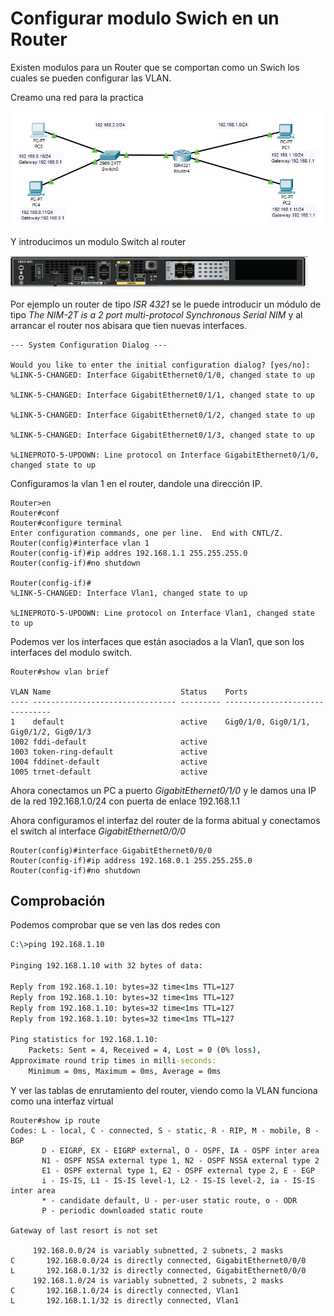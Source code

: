 <!-- https://www.youtube.com/watch?v=jjlqrROc5-0
https://www.youtube.com/watch?v=EVLw92Ygxko
https://www.youtube.com/watch?v=rIG7keplaQw -->

# Configurar modulo Swich en un Router

Existen modulos para un Router que se comportan como un Swich los cuales se pueden configurar las VLAN.

Creamo una red para la practica

![Router vlan](Imagenes/ModuloSwitchEnRouter1.png)

Y introducimos un modulo Switch al router

![Router vlan](Imagenes/ModuloSwitchEnRouter2.png)

Por ejemplo un router de tipo *ISR 4321* se le puede introducir un módulo de tipo *The NIM-2T is a 2 port multi-protocol Synchronous Serial NIM* y al arrancar el router nos abisara que tien nuevas interfaces.

``` cisco ios
--- System Configuration Dialog ---

Would you like to enter the initial configuration dialog? [yes/no]: 
%LINK-5-CHANGED: Interface GigabitEthernet0/1/0, changed state to up

%LINK-5-CHANGED: Interface GigabitEthernet0/1/1, changed state to up

%LINK-5-CHANGED: Interface GigabitEthernet0/1/2, changed state to up

%LINK-5-CHANGED: Interface GigabitEthernet0/1/3, changed state to up

%LINEPROTO-5-UPDOWN: Line protocol on Interface GigabitEthernet0/1/0, changed state to up
```

Configuramos la vlan 1 en el router, dandole una dirección IP.

``` cisco ios
Router>en
Router#conf
Router#configure terminal 
Enter configuration commands, one per line.  End with CNTL/Z.
Router(config)#interface vlan 1
Router(config-if)#ip addres 192.168.1.1 255.255.255.0
Router(config-if)#no shutdown

Router(config-if)#
%LINK-5-CHANGED: Interface Vlan1, changed state to up

%LINEPROTO-5-UPDOWN: Line protocol on Interface Vlan1, changed state to up
```

Podemos ver los interfaces que están asociados a la Vlan1, que son los interfaces del modulo switch.

``` cisco ios
Router#show vlan brief

VLAN Name                             Status    Ports
---- -------------------------------- --------- -------------------------------
1    default                          active    Gig0/1/0, Gig0/1/1, Gig0/1/2, Gig0/1/3
1002 fddi-default                     active    
1003 token-ring-default               active    
1004 fddinet-default                  active    
1005 trnet-default                    active    
```

Ahora conectamos un PC a puerto *GigabitEthernet0/1/0* y le damos una IP de la red 192.168.1.0/24 con puerta de enlace 192.168.1.1

Ahora configuramos el interfaz del router de la forma abitual y conectamos el switch al interface *GigabitEthernet0/0/0*

``` cisco ios
Router(config)#interface GigabitEthernet0/0/0
Router(config-if)#ip address 192.168.0.1 255.255.255.0
Router(config-if)#no shutdown
```

## Comprobación

Podemos comprobar que se ven las dos redes con

``` cmd
C:\>ping 192.168.1.10

Pinging 192.168.1.10 with 32 bytes of data:

Reply from 192.168.1.10: bytes=32 time<1ms TTL=127
Reply from 192.168.1.10: bytes=32 time<1ms TTL=127
Reply from 192.168.1.10: bytes=32 time<1ms TTL=127
Reply from 192.168.1.10: bytes=32 time<1ms TTL=127

Ping statistics for 192.168.1.10:
    Packets: Sent = 4, Received = 4, Lost = 0 (0% loss),
Approximate round trip times in milli-seconds:
    Minimum = 0ms, Maximum = 0ms, Average = 0ms
```

Y ver las tablas de enrutamiento del router, viendo como la VLAN funciona como una interfaz virtual

``` cisco ios
Router#show ip route
Codes: L - local, C - connected, S - static, R - RIP, M - mobile, B - BGP
       D - EIGRP, EX - EIGRP external, O - OSPF, IA - OSPF inter area
       N1 - OSPF NSSA external type 1, N2 - OSPF NSSA external type 2
       E1 - OSPF external type 1, E2 - OSPF external type 2, E - EGP
       i - IS-IS, L1 - IS-IS level-1, L2 - IS-IS level-2, ia - IS-IS inter area
       * - candidate default, U - per-user static route, o - ODR
       P - periodic downloaded static route

Gateway of last resort is not set

     192.168.0.0/24 is variably subnetted, 2 subnets, 2 masks
C       192.168.0.0/24 is directly connected, GigabitEthernet0/0/0
L       192.168.0.1/32 is directly connected, GigabitEthernet0/0/0
     192.168.1.0/24 is variably subnetted, 2 subnets, 2 masks
C       192.168.1.0/24 is directly connected, Vlan1
L       192.168.1.1/32 is directly connected, Vlan1
```
